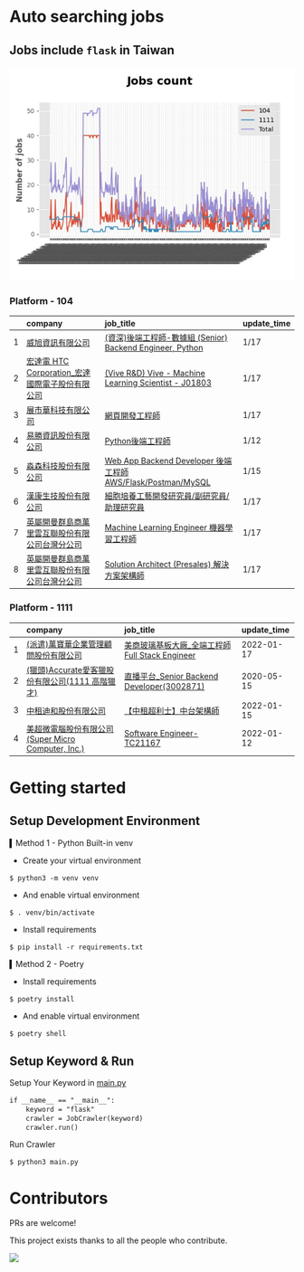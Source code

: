 # Auto searching jobs

## Jobs include `flask` in Taiwan 

 ![image](./doc/plot_img.jpg)


### Platform - 104


|    | company                                                                                            | job_title                                                                                                                | update_time   |
|---:|:---------------------------------------------------------------------------------------------------|:-------------------------------------------------------------------------------------------------------------------------|:--------------|
|  1 | [威旭資訊有限公司](https://www.104.com.tw/company/1a2x6bk39d?jobsource=jolist_a_date)                      | [(資深)後端工程師-數據組 (Senior) Backend Engineer, Python](https://www.104.com.tw/job/7h65u?jobsource=jolist_a_date)              | 1/17          |
|  2 | [宏達電 HTC Corporation_宏達國際電子股份有限公司](https://www.104.com.tw/company/7co2xio?jobsource=jolist_a_date) | [(Vive R&amp;D) Vive - Machine Learning Scientist - J01803](https://www.104.com.tw/job/7er6w?jobsource=jolist_a_date)    | 1/17          |
|  3 | [展市華科技有限公司](https://www.104.com.tw/company/1a2x6blbgu?jobsource=jolist_a_date)                     | [網頁開發工程師](https://www.104.com.tw/job/78do7?jobsource=jolist_a_date)                                                      | 1/17          |
|  4 | [易勝資訊股份有限公司](https://www.104.com.tw/company/1a2x6bj8og?jobsource=jolist_b_relevance)               | [Python後端工程師](https://www.104.com.tw/job/76vbt?jobsource=jolist_b_relevance)                                             | 1/12          |
|  5 | [淼森科技股份有限公司](https://www.104.com.tw/company/1a2x6blm7t?jobsource=jolist_b_relevance)               | [Web App Backend Developer 後端工程師 AWS/Flask/Postman/MySQL](https://www.104.com.tw/job/7a7i3?jobsource=jolist_b_relevance) | 1/15          |
|  6 | [漢康生技股份有限公司](https://www.104.com.tw/company/1a2x6blf97?jobsource=jolist_a_date)                    | [細胞培養工藝開發研究員/副研究員/助理研究員](https://www.104.com.tw/job/7cccb?jobsource=jolist_a_date)                                       | 1/17          |
|  7 | [英屬開曼群島商萬里雲互聯股份有限公司台灣分公司](https://www.104.com.tw/company/1a2x6bk5cu?jobsource=jolist_a_date)       | [Machine Learning Engineer 機器學習工程師 ](https://www.104.com.tw/job/6c61u?jobsource=jolist_a_date)                           | 1/17          |
|  8 | [英屬開曼群島商萬里雲互聯股份有限公司台灣分公司](https://www.104.com.tw/company/1a2x6bk5cu?jobsource=jolist_a_date)       | [Solution Architect (Presales) 解決方案架構師](https://www.104.com.tw/job/6c62k?jobsource=jolist_a_date)                        | 1/17          |

### Platform - 1111


|    | company                                                                          | job_title                                                                       | update_time   |
|---:|:---------------------------------------------------------------------------------|:--------------------------------------------------------------------------------|:--------------|
|  1 | [(派遣)萬寶華企業管理顧問股份有限公司](https://www.1111.com.tw/corp/9590529/)                     | [美商玻璃基板大廠_全端工程師Full Stack Engineer](https://www.1111.com.tw/job/98565216/)      | 2022-01-17    |
|  2 | [(獵頭)Accurate愛客獵股份有限公司(1111 高階獵才)](https://www.1111.com.tw/corp/69647966/)       | [直播平台_Senior Backend Developer(3002871)](https://www.1111.com.tw/job/85960420/) | 2020-05-15    |
|  3 | [中租迪和股份有限公司](https://www.1111.com.tw/corp/2850037/)                              | [【中租超利士】中台架構師](https://www.1111.com.tw/job/97507405/)                           | 2022-01-15    |
|  4 | [美超微電腦股份有限公司(Super Micro Computer, Inc.)](https://www.1111.com.tw/corp/9530088/) | [Software Engineer-TC21167](https://www.1111.com.tw/job/98544764/)              | 2022-01-12    |



# Getting started
## Setup Development Environment
▍Method 1 - Python Built-in venv

- Create your virtual environment
```
$ python3 -m venv venv
```
- And enable virtual environment
```
$ . venv/bin/activate
```
- Install requirements
```
$ pip install -r requirements.txt 
```

▍Method 2 - Poetry
- Install requirements
```
$ poetry install
```
- And enable virtual environment
```
$ poetry shell
```

## Setup Keyword & Run

Setup Your Keyword in [main.py](./main.py#L88)
```
if __name__ == "__main__":
    keyword = "flask"
    crawler = JobCrawler(keyword)
    crawler.run()
```

Run Crawler
```
$ python3 main.py
```

# Contributors
PRs are welcome!

This project exists thanks to all the people who contribute.

<a href="https://github.com/hsuanchi/auto-search-flask-job/graphs/contributors">
  <img src="https://contrib.rocks/image?repo=hsuanchi/auto-search-flask-job"/>
</a>
